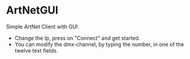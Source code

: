 ArtNetGUI
=========

Simple ArtNet Client with GUI

+ Change the Ip, press on "Connect" and get started.
+ You can modify the dmx-channel, by typing the number, in one of the twelve text fields.
